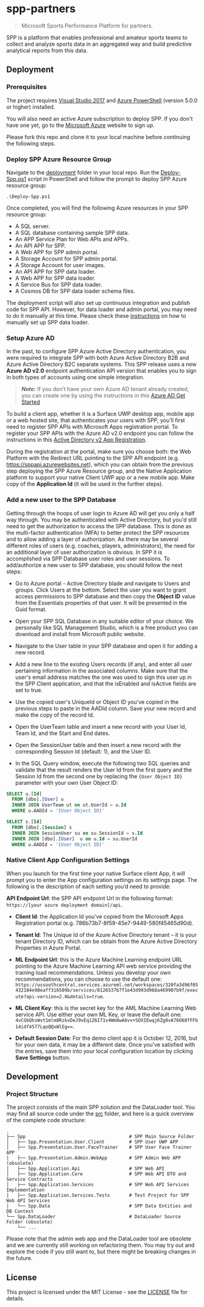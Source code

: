 ﻿spp-partners
================================================
> Microsoft Sports Performance Platform for partners.

SPP is a platform that enables professional and amateur sports teams to collect and analyze sports data in an aggregated way and build predictive analytical reports from this data.

## Deployment

### Prerequisites

The project requires [Visual Studio 2017](https://www.visualstudio.com/) and [Azure PowerShell](https://docs.microsoft.com/en-us/powershell/azure/install-azurerm-ps) (version 5.0.0 or higher) installed.

You will also need an active Azure subscription to deploy SPP. If you don't have one yet, go to the [Microsoft Azure](https://azure.microsoft.com) website to sign up.

Please fork this repo and clone it to your local machine before continuing the following steps.

### Deploy SPP Azure Resource Group

Navigate to the [deployment](deployment) folder in your local repo. Run the [Deploy-Spp.ps1](deployment/Deploy-Spp.ps1) script in PowerShell and follow the prompt to deploy SPP Azure resource group:

```
.\Deploy-Spp.ps1
```

Once completed, you will find the following Azure resources in your SPP resource group:
 - A SQL server.
 - A SQL database containing sample SPP data.
 - An APP Service Plan for Web APIs and APPs.
 - An API APP for SPP.
 - A Web APP for SPP admin portal.
 - A Storage Account for SPP admin portal.
 - A Storage Account for user images.
 - An API APP for SPP data loader.
 - A Web APP for SPP data loader.
 - A Service Bus for SPP data loader.
 - A Cosmos DB for SPP data loader schema files.

The deployment script will also set up continuous integration and publish code for SPP API. However, for data loader and admin portal, you may need to do it manually at this time. Please check these [instructions](src/Spp.DataLoader/README.md) on how to manually set up SPP data loader.

### Setup Azure AD

In the past, to configure SPP Azure Active Directory authentication, you were required to integrate SPP with both Azure Active Directory B2B and Azure Active Directory B2C separate systems. This SPP release uses a new **Azure AD v2.0** endpoint authentication API version that enables you to sign in both types of accounts using one simple integration.

> ***Note:*** If you don’t have your own Azure AD tenant already created, you can create one by using the instructions in this [Azure AD Get Started]( https://docs.microsoft.com/en-us/azure/active-directory/get-started-azure-ad)

To build a client app, whether it is a Surface UWP desktop app, mobile app or a web hosted site, that authenticates your users with SPP, you’ll first need to register SPP APIs with Microsoft Apps registration portal. To register your SPP APIs with the Azure AD v2.0 endpoint you can follow the instructions in this [Active Directory v2 App Registration](https://docs.microsoft.com/en-us/azure/active-directory/develop/active-directory-v2-app-registration).

During the registration at the portal, make sure you choose both: the Web Platform with the Redirect URL pointing to the SPP API endpoint (e.g. https://sppapi.azurewebsites.net), which you can obtain from the previous step deploying the SPP Azure Resource group, and the Native Application platform to support your native Client UWP app or a new mobile app.
Make copy of the **Application Id** (it will be used in the further steps).

### Add a new user to the SPP Database

Getting through the hoops of user login to Azure AD will get you only a half way through. You may be authenticated with Active Directory, but you'd still need to get the authorization to access the SPP database. This is done as the multi-factor authentication (MFA) to better protect the SPP resources and to allow adding a layer of authorization. As there may be several different roles of users (e.g. coaches, players, administrators), the need for an additional layer of user authorization is obvious. In SPP it is accomplished via SPP Database user roles and user sessions. To add/authorize a new user to SPP database, you should follow the next steps:

- Go to Azure portal - Active Directory blade and navigate to Users and groups. Click Users at the bottom. Select the user you want to grant access permissions to SPP database and then copy the __Object ID__ value from the Essentials properties of that user. It will be presented in the Guid format.

- Open your SPP SQL Database in any suitable editor of your choice. We personally like SQL Management Studio, which is a free product you can download and install from Microsoft public website.

- Navigate to the User table in your SPP database and open it for adding a new record.

- Add a new line to the existing Users records (if any), and enter all user pertaining information in the associated columns. Make sure that the user's email address matches the one was used to sign this user up in the SPP Client application, and that the isEnabled and isActive fields are set to true.

- Use the copied user's UniqueId or Object ID you've copied in the previous steps to paste in the AADId column. Save your new record and make the copy of the record Id.

- Open the UserTeam table and insert a new record with your User Id, Team Id, and the Start and End dates.

- Open the SessionUser table and then insert a new record with the corresponding Session Id (default: 1), and the User ID.

- In the SQL Query window, execute the following two SQL queries and validate that the result renders the User Id from the first query and the Session Id from the second one by replacing the `{User Object ID}` parameter with your own User Object ID:

```SQL
SELECT u.[Id]  
  FROM [dbo].[User] u
  INNER JOIN UserTeam ut on ut.UserId = u.Id
  WHERE u.AADId = '{User Object ID}'

SELECT s.[Id]  
  FROM [dbo].[Session] s
  INNER JOIN SessionUser su on su.SessionId = s.Id
  INNER JOIN [dbo].[User]  u on u.Id = su.UserId
  WHERE u.AADId = '{User Object ID}'
```

### Native Client App Configuration Settings

When you launch for the first time your native Surface client App, it will prompt you to enter the App configuration settings on its settings page. The following is the description of each setting you’d need to provide:

**API Endpoint Url**: the SPP API endpoint Url in the following format: `https://[your azure deployment domain]/api`.

- **Client Id**: the Application Id you’ve copied from the Microsoft Apps Registration portal (e.g. 786b73b7-8f59-45e7-9449-580f45465d90d).

- **Tenant Id**: The Unique Id of the Azure Active Directory tenant – it is your tenant Directory ID, which can be obtain from the Azure Active Directory Properties in Azure Portal.

- **ML Endpoint Url**: this is the Azure Machine Learning endpoint URL pointing to the Azure Machine Learning API web service providing the training load recommendations. Unless you develop your own recommendations, you can choose to use the default one: ` https://ussouthcentral.services.azureml.net/workspaces/320fa3d96f05432184e98eaff316509b/services/8126537b7f1e43d993d968a469907b9f/execute?api-version=2.0&details=true`.

- **ML Client Key**: this is the secret key for the AML Machine Learning Web service API. Use either your own ML Key, or leave the default one: `4vCGbQhsWvt1mlm8RzkvDeJ9vEq1Z6I71v4Wm8wA6vv+SDXIEwqj6Zg8vA76O68fFFb14idf4577LqoQQxWlEg==`.

- **Default Session Date**: For the demo client app it is October 12, 2016, but for your own data, it may be a different date.
Once you’ve satisfied with the entries, save them into your local configuration location by clicking **Save Settings** button.


## Development

### Project Structure

The project consists of the main SPP solution and the DataLoader tool. You may find all source code under the [src](src) folder, and here is a quick overview of the complete code structure:

    .
    ├── Spp                                      # SPP Main Source Folder
    │   ├── Spp.Presentation.User.Client         # SPP User UWP APP
    │   ├── Spp.Presentation.User.FaceTrainer    # SPP User Face Trainer APP
    │   ├── Spp.Presentation.Admin.WebApp        # SPP Admin Web APP (obsolete)
    │   ├── Spp.Application.Api                  # SPP Web API
    │   ├── Spp.Application.Core                 # SPP Web API DTO and Service Contracts
    │   ├── Spp.Application.Services             # SPP Web API Services Implementation
    │   ├── Spp.Application.Services.Tests       # Test Project for SPP Web API Services
    │   └── Spp.Data                             # SPP Data Entities and DB Context
    └── Spp.DataLoader                           # DataLoader Source Folder (obsolete)
        └── ...

Please note that the admin web app and the DataLoader tool are obsolete and we are currently still working on refactoring them. You may try out and explore the code if you still want to, but there might be breaking changes in the future.

## License

This project is licensed under the MIT License - see the [LICENSE](LICENSE) file for details.

